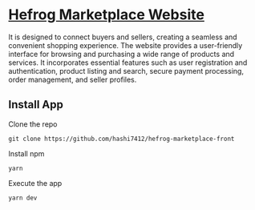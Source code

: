 # [Hefrog Marketplace Website](https://hefrog-front.vercel.app/)

It is designed to connect buyers and sellers, creating a seamless and convenient shopping experience. The website provides a user-friendly interface for browsing and purchasing a wide range of products and services. It incorporates essential features such as user registration and authentication, product listing and search, secure payment processing, order management, and seller profiles.

## Install App

Clone the repo
```
git clone https://github.com/hashi7412/hefrog-marketplace-front
```

Install npm
```
yarn
```

Execute the app

```
yarn dev
```

